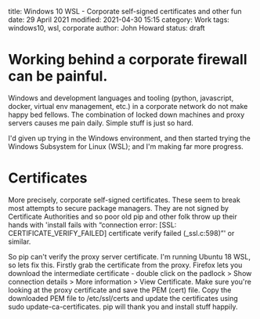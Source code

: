 title: Windows 10 WSL - Corporate self-signed certificates and other fun
date: 29 April 2021
modified: 2021-04-30 15:15
category: Work
tags: windows10, wsl, corporate
author: John Howard
status: draft

# Working behind a corporate firewall can be painful.

Windows and development languages and tooling (python, javascript, docker, virtual env management, etc.) in a corporate network do not make happy bed fellows. The combination of locked down machines and proxy servers causes me pain daily. Simple stuff is just so hard.

I'd given up trying in the Windows environment, and then started trying the Windows Subsystem for Linux (WSL); and I'm making far more progress.

# Certificates

More precisely, corporate self-signed certificates. These seem to break most attempts to secure package managers. They are not signed by Certificate Authorities and so poor old pip and other folk throw up their hands with 'install fails with “connection error: [SSL: CERTIFICATE_VERIFY_FAILED] certificate verify failed (_ssl.c:598)”' or similar.

So pip can't verify the proxy server certificate. I'm running Ubuntu 18 WSL, so lets fix this. Firstly grab the certificate from the proxy. Firefox lets you download the intermediate certificate - double click on the padlock > Show connection details > More information > View Certificate. Make sure you're looking at the proxy certificate and save the PEM (cert) file. Copy the downloaded PEM file to /etc/ssl/certs and update the certificates using sudo update-ca-certificates. pip will thank you and install stuff happily.
